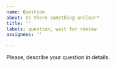 ```yaml
---
name: Question
about: Is there something unclear?
title: ''
labels: question, wait for review
assignees: ''

---
```


Please, describe your question in details.
